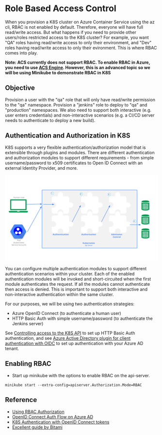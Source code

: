 # Role Based Access Control #

When you provision a K8S cluster on Azure Container Service using the az cli, RBAC is not enabled by default.  Therefore, everyone will have full read/write access.  But what happens if you need to provide other users/roles restricted access to the K8S cluster?  For example, you want "QA" roles having read/write access to only their environment, and "Dev" roles having read/write access to only their evironment. This is where RBAC comes into play. 

**Note: ACS currently does not support RBAC.  To enable RBAC in Azure, you need to use [ACS Engine](https://github.com/Azure/acs-engine).  However, this is an advanced topic so we will be using Minikube to demonstrate RBAC in K8S**

## Objective ##

Provision a user with the "qa" role that will only have read/write permission to the "qa" namespace.  Provision a "jenkins" role to deploy to "qa" and "production" namespaces.  We also need to support both interactive (e.g. user enters credentials) and non-interactive scenarios (e.g. a CI/CD server needs to authenticate to deploy a new build).

## Authentication and Authorization in K8S ##

K8S supports a very flexible authentication/authorization model that is extensible through plugins and modules.  There are different authentication and authorization modules to support different requirements - from simple username/password to x509 certificates to Open ID Connect with an external Identity Provider, and more.

![access-control-overview](./access-control-overview.svg)

You can configure multiple authentication modules to support different authentication scenarios within your cluster.  Each of the enabled authentication modules will be invoked and short-circuited when the first module authenticates the request.  If all the modules cannot authenticate then access is denied.  This is important to support both interactive and non-interactive authentication within the same cluster.

For our purposes, we will be using two authentication strategies:
- Azure OpenID Connect (to authenticate a human user)
- HTTP Basic Auth with simple username/password (to authenticate the Jenkins server)

See [Controlling access to the K8S API](https://kubernetes.io/docs/admin/accessing-the-api/) to set up HTTP Basic Auth authentication, and see [Azure Active Directory plugin for client authentication with OIDC](https://github.com/kubernetes/client-go/tree/master/plugin/pkg/client/auth/azure) to set up authentication with your Azure AD tenant.


## Enabling RBAC ##

* Start up minikube with the options to enable RBAC on the api-server.

```
minikube start --extra-config=apiserver.Authorization.Mode=RBAC
```


## Reference ##

- [Using RBAC Authorization](https://kubernetes.io/docs/admin/authorization/rbac/)
- [OpenID Connect Auth Flow on Azure AD](https://docs.microsoft.com/en-us/azure/active-directory/develop/active-directory-protocols-openid-connect-code)
- [K8S Authentication with OpenID Connect tokens](https://kubernetes.io/docs/admin/authentication/#openid-connect-tokens)
- [Excellent guide by Bitami](https://docs.bitnami.com/kubernetes/how-to/configure-rbac-in-your-kubernetes-cluster/)